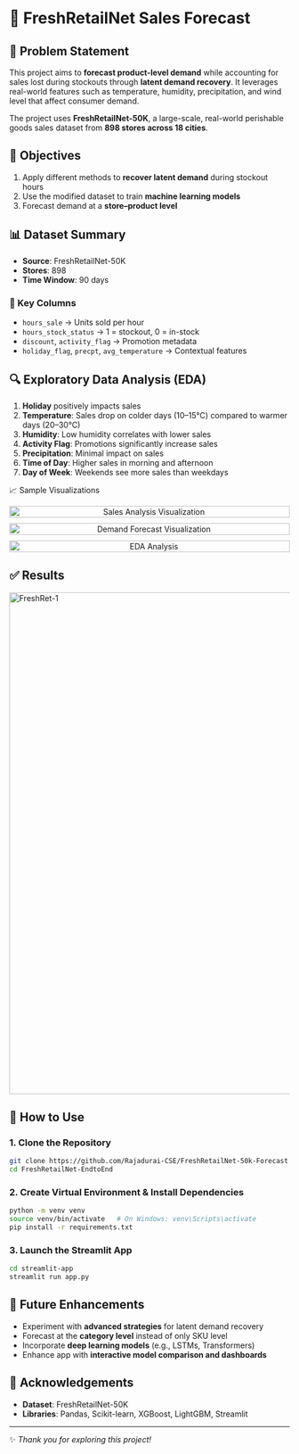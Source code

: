 # 🛒 FreshRetailNet Sales Forecast

## 📌 Problem Statement

This project aims to **forecast product-level demand** while accounting for sales lost during stockouts through **latent demand recovery**. It leverages real-world features such as temperature, humidity, precipitation, and wind level that affect consumer demand.

The project uses **FreshRetailNet-50K**, a large-scale, real-world perishable goods sales dataset from **898 stores across 18 cities**.

## 🎯 Objectives

1. Apply different methods to **recover latent demand** during stockout hours
2. Use the modified dataset to train **machine learning models**
3. Forecast demand at a **store–product level**

## 📊 Dataset Summary

- **Source**: FreshRetailNet-50K
- **Stores**: 898
- **Time Window**: 90 days

### 🔑 Key Columns

- `hours_sale` → Units sold per hour
- `hours_stock_status` → 1 = stockout, 0 = in-stock
- `discount`, `activity_flag` → Promotion metadata
- `holiday_flag`, `precpt`, `avg_temperature` → Contextual features

## 🔍 Exploratory Data Analysis (EDA)

1. **Holiday** positively impacts sales
2. **Temperature**: Sales drop on colder days (10–15°C) compared to warmer days (20–30°C)
3. **Humidity**: Low humidity correlates with lower sales
4. **Activity Flag**: Promotions significantly increase sales
5. **Precipitation**: Minimal impact on sales
6. **Time of Day**: Higher sales in morning and afternoon
7. **Day of Week**: Weekends see more sales than weekdays

📈 Sample Visualizations
<div style="display: flex; flex-wrap: wrap; justify-content: center; gap: 10px;">

  <div style="flex: 1 1 400px; text-align: center;">
    <img width="100%" max-width="400" alt="Sales Analysis Visualization" src="https://github.com/user-attachments/assets/8ae01af5-2018-4f0e-8c3e-90a3aef321f7" />
  </div>

  <div style="flex: 1 1 400px; text-align: center;">
    <img width="100%" max-width="400" alt="Demand Forecast Visualization" src="https://github.com/user-attachments/assets/32e16d27-a981-48df-be7b-45874a3250b7" />
  </div>

  <div style="flex: 1 1 400px; text-align: center;">
    <img width="100%" max-width="400" alt="EDA Analysis" src="https://github.com/user-attachments/assets/51606dc5-209a-4a8a-98aa-dc7ab930ce49" />
  </div>

 

</div>



## ✅ Results

<img width="1728" height="900" alt="FreshRet-1" src="https://github.com/user-attachments/assets/92d7ffa2-99bb-4dec-983a-6be0ead97a5c" />


## 🚀 How to Use

### 1. Clone the Repository

```bash
git clone https://github.com/Rajadurai-CSE/FreshRetailNet-50k-Forecast.git
cd FreshRetailNet-EndtoEnd
```

### 2. Create Virtual Environment & Install Dependencies

```bash
python -m venv venv
source venv/bin/activate   # On Windows: venv\Scripts\activate
pip install -r requirements.txt
```

### 3. Launch the Streamlit App

```bash
cd streamlit-app
streamlit run app.py
```

## 🔮 Future Enhancements

- Experiment with **advanced strategies** for latent demand recovery
- Forecast at the **category level** instead of only SKU level
- Incorporate **deep learning models** (e.g., LSTMs, Transformers)
- Enhance app with **interactive model comparison and dashboards**

## 🙌 Acknowledgements

- **Dataset**: FreshRetailNet-50K
- **Libraries**: Pandas, Scikit-learn, XGBoost, LightGBM, Streamlit

---

✨ *Thank you for exploring this project!*

